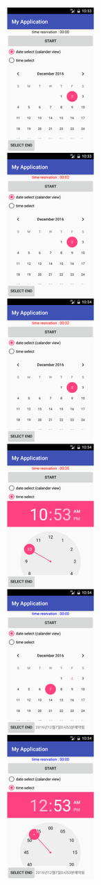 <br>
<img src=https://github.com/kimsungchan/2016-12-02/blob/master/app/pics/Screenshot_1480676019.png?raw=true width=200>
<br>
<img src=https://github.com/kimsungchan/2016-12-02/blob/master/app/pics/Screenshot_1480676035.png?raw=true width=200>
<br>
<img src=https://github.com/kimsungchan/2016-12-02/blob/master/app/pics/Screenshot_1480676065.png?raw=true width=200>
<br>
<img src=https://github.com/kimsungchan/2016-12-02/blob/master/app/pics/Screenshot_1480676068.png?raw=true width=200>
<br> 
<img src=https://github.com/kimsungchan/2016-12-02/blob/master/app/pics/Screenshot_1480676084.png?raw=true width=200>
<br>
<img src=https://github.com/kimsungchan/2016-12-02/blob/master/app/pics/Screenshot_1480676088.png?raw=true width=200>
<br>

